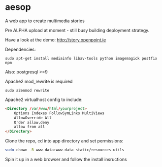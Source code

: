 aesop
=====

A web app to create multimedia stories

Pre ALPHA upload at moment - still busy building deployment strategy.

Have a look at the demo: http://story.openpoint.ie

Dependencies:

`sudo apt-get install mediainfo libav-tools python imagemagick postfix npm`

Also: postgresql >=9

Apache2 mod_rewrite is required

`sudo a2enmod rewrite`

Apache2 virtualhost config to include:

```html
<Directory /var/www/html/yourproject>
    Options Indexes FollowSymLinks MultiViews
    AllowOverride All
    Order allow,deny
    allow from all
</Directory>
```
Clone the repo, cd into app directory and set permissions:

```bash
sudo chown -R www-data:www-data static/resources utils
```

Spin it up in a web browser and follow the install insructions
